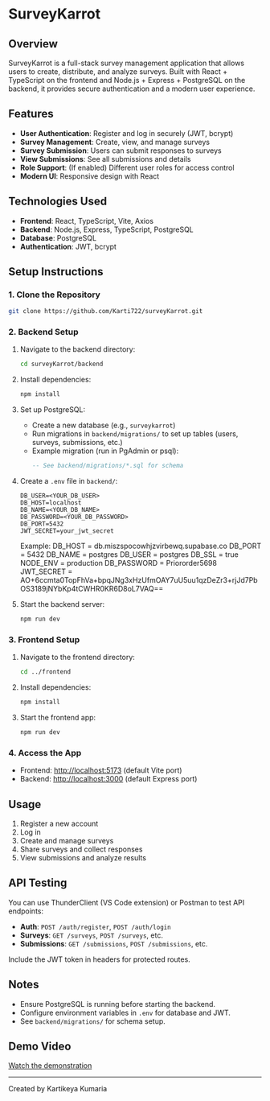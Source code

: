 
# SurveyKarrot

## Overview

SurveyKarrot is a full-stack survey management application that allows users to create, distribute, and analyze surveys. Built with React + TypeScript on the frontend and Node.js + Express + PostgreSQL on the backend, it provides secure authentication and a modern user experience.

## Features

- **User Authentication**: Register and log in securely (JWT, bcrypt)
- **Survey Management**: Create, view, and manage surveys
- **Survey Submission**: Users can submit responses to surveys
- **View Submissions**: See all submissions and details
- **Role Support**: (If enabled) Different user roles for access control
- **Modern UI**: Responsive design with React

## Technologies Used

- **Frontend**: React, TypeScript, Vite, Axios
- **Backend**: Node.js, Express, TypeScript, PostgreSQL
- **Database**: PostgreSQL
- **Authentication**: JWT, bcrypt

## Setup Instructions

### 1. Clone the Repository

```sh
git clone https://github.com/Karti722/surveyKarrot.git
```

### 2. Backend Setup

1. Navigate to the backend directory:
   ```sh
   cd surveyKarrot/backend
   ```
2. Install dependencies:
   ```sh
   npm install
   ```
3. Set up PostgreSQL:
   - Create a new database (e.g., `surveykarrot`)
   - Run migrations in `backend/migrations/` to set up tables (users, surveys, submissions, etc.)
   - Example migration (run in PgAdmin or psql):
     ```sql
     -- See backend/migrations/*.sql for schema
     ```
4. Create a `.env` file in `backend/`:
   ```env
   DB_USER=<YOUR_DB_USER>
   DB_HOST=localhost
   DB_NAME=<YOUR_DB_NAME>
   DB_PASSWORD=<YOUR_DB_PASSWORD>
   DB_PORT=5432
   JWT_SECRET=your_jwt_secret
   ```
   Example:
   DB_HOST = db.miszspocowhjzvirbewq.supabase.co
   DB_PORT = 5432
   DB_NAME = postgres
   DB_USER = postgres
   DB_SSL = true
   NODE_ENV = production
   DB_PASSWORD = Priororder5698
   JWT_SECRET = AO+6ccmta0TopFhVa+bpqJNg3xHzUfmOAY7uU5uu1qzDeZr3+rjJd7PbOS3189jNYbKp4tCWHR0KR6D8oL7VAQ==




5. Start the backend server:
   ```sh
   npm run dev
   ```

### 3. Frontend Setup

1. Navigate to the frontend directory:
   ```sh
   cd ../frontend
   ```
2. Install dependencies:
   ```sh
   npm install
   ```
3. Start the frontend app:
   ```sh
   npm run dev
   ```

### 4. Access the App

- Frontend: [http://localhost:5173](http://localhost:5173) (default Vite port)
- Backend: [http://localhost:3000](http://localhost:3000) (default Express port)

## Usage

1. Register a new account
2. Log in
3. Create and manage surveys
4. Share surveys and collect responses
5. View submissions and analyze results

## API Testing

You can use ThunderClient (VS Code extension) or Postman to test API endpoints:

- **Auth**: `POST /auth/register`, `POST /auth/login`
- **Surveys**: `GET /surveys`, `POST /surveys`, etc.
- **Submissions**: `GET /submissions`, `POST /submissions`, etc.

Include the JWT token in headers for protected routes.

## Notes

- Ensure PostgreSQL is running before starting the backend.
- Configure environment variables in `.env` for database and JWT.
- See `backend/migrations/` for schema setup.

## Demo Video

[Watch the demonstration](https://www.loom.com/share/3195d894a0e1463588b1bbb13d778c94?sid=72ac8308-d3a2-4054-bdfe-5371d42f627c)

---

Created by Kartikeya Kumaria